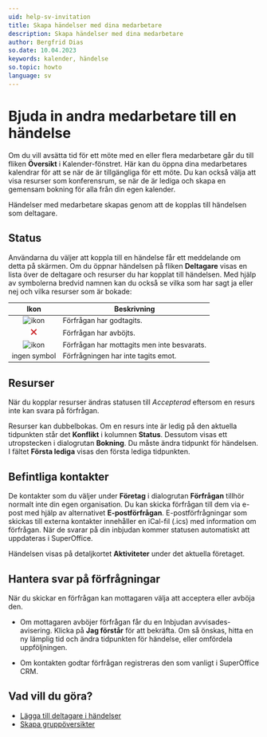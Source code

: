 ```yaml
---
uid: help-sv-invitation
title: Skapa händelser med dina medarbetare
description: Skapa händelser med dina medarbetare
author: Bergfrid Dias
so.date: 10.04.2023
keywords: kalender, händelse
so.topic: howto
language: sv
---
```


# Bjuda in andra medarbetare till en händelse

Om du vill avsätta tid för ett möte med en eller flera medarbetare går du till fliken **Översikt** i Kalender-fönstret. Här kan du öppna dina medarbetares kalendrar för att se när de är tillgängliga för ett möte. Du kan också välja att visa resurser som konferensrum, se när de är lediga och skapa en gemensam bokning för alla från din egen kalender.

Händelser med medarbetare skapas genom att de kopplas till händelsen som deltagare.

## <a id="status" />Status

Användarna du väljer att koppla till en händelse får ett meddelande om detta på skärmen. Om du öppnar händelsen på fliken **Deltagare** visas en lista över de deltagare och resurser du har kopplat till händelsen. Med hjälp av symbolerna bredvid namnen kan du också se vilka som har sagt ja eller nej och vilka resurser som är bokade:

| Ikon | Beskrivning |
|:-:|---|
| ![ikon][img1] | Förfrågan har godtagits. |
| ![ikon][img2] | Förfrågan har avböjts. |
| ![ikon][img3] | Förfrågan har mottagits men inte besvarats. |
| ingen symbol | Förfrågningen har inte tagits emot. |

## Resurser

När du kopplar resurser ändras statusen till *Accepterad* eftersom en resurs inte kan svara på förfrågan.

Resurser kan dubbelbokas. Om en resurs inte är ledig på den aktuella tidpunkten står det **Konflikt** i kolumnen **Status**. Dessutom visas ett utropstecken i dialogrutan **Bokning**. Du måste ändra tidpunkt för händelsen. I fältet **Första lediga** visas den första lediga tidpunkten.

## Befintliga kontakter

De kontakter som du väljer under **Företag** i dialogrutan **Förfrågan** tillhör normalt inte din egen organisation. Du kan skicka förfrågan till dem via e-post med hjälp av alternativet **E-postförfrågan**. E-postförfrågningar som skickas till externa kontakter innehåller en iCal-fil (.ics) med information om förfrågan. När de svarar på din inbjudan kommer statusen automatiskt att uppdateras i SuperOffice.

Händelsen visas på detaljkortet **Aktiviteter** under det aktuella företaget.

## Hantera svar på förfrågningar

När du skickar en förfrågan kan mottagaren välja att acceptera eller avböja den.

* Om mottagaren avböjer förfrågan får du en Inbjudan avvisades-avisering. Klicka på **Jag förstår** för att bekräfta. Om så önskas, hitta en ny lämplig tid och ändra tidpunkten för händelse, eller omfördela uppföljningen.

* Om kontakten godtar förfrågan registreras den som vanligt i SuperOffice CRM.

## Vad vill du göra?

* [Lägga till deltagare i händelser][2]
* [Skapa gruppöversikter][1]

<!-- Referenced links -->
[1]: ../group-view.md
[2]: add-participant.md

<!-- Referenced images -->
[img1]: ../../../../../common/icons/check-black.png
[img2]: ../../../../../common/icons/reject-appointment-icon.png
[img3]: ../../../../../common/icons/assignment-seen.png
